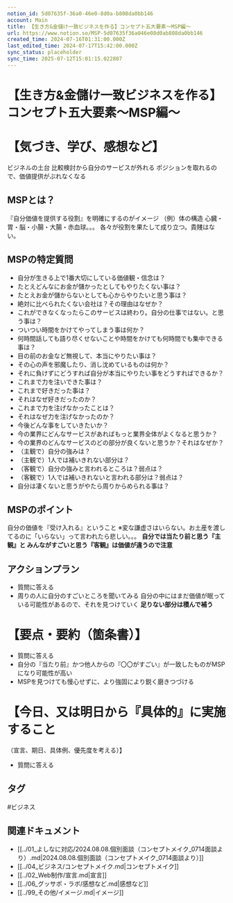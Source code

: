 ```yaml
---
notion_id: 5d07635f-36a0-46e0-8d0a-b808da0bb146
account: Main
title: 【生き方&金儲け一致ビジネスを作る】コンセプト五大要素〜MSP編〜
url: https://www.notion.so/MSP-5d07635f36a046e08d0ab808da0bb146
created_time: 2024-07-16T01:31:00.000Z
last_edited_time: 2024-07-17T15:42:00.000Z
sync_status: placeholder
sync_time: 2025-07-12T15:01:15.022807
---
```

# 【生き方&金儲け一致ビジネスを作る】コンセプト五大要素〜MSP編〜

# 【気づき、学び、感想など】
ビジネルの土台
比較検討から自分のサービスが外れる
ポジションを取れるので、価値提供がぶれなくなる
## MSPとは？
『自分価値を提供する役割』を明確にするのがイメージ
（例）体の構造
心臓・胃・脳・小腸・大腸・赤血球。。。
各々が役割を果たして成り立つ。貴賤はない。
## MSPの特定質問
- 自分が生きる上で1番大切にしている価値観・信念は？
- たとえどんなにお金が儲かったとしてもやりたくない事は？
- たとえお金が儲からないとしても心からやりたいと思う事は？
- 絶対に比べられたくない会社は？その理由はなぜか？
- これができなくなったらこのサービスは終わり。自分の仕事ではない。と思う事は？
- ついつい時間をかけてやってしまう事は何か？
- 何時間話しても語り尽くせないことや時間をかけても何時間でも集中できる事は？
- 目の前のお金など無視して、本当にやりたい事は？
- その心の声を邪魔したり、消し沈めているものは何か？
- それに負けずにどうすれば自分が本当にやりたい事をどうすればできるか？
- これまで力を注いできた事は？
- これまで好きだった事は？
- それはなぜ好きだったのか？
- これまで力を注げなかったことは？
- それはなぜ力を注げなかったのか？
- 今後どんな事をしていきたいか？
- 今の業界にどんなサービスがあればもっと業界全体がよくなると思うか？
- 今の業界のどんなサービスのどの部分が良くないと思うか？それはなぜか？
- （主観で）自分の強みは？
- （主観で）1人では補いきれない部分は？
- （客観で）自分の強みと言われるところは？弱点は？
- （客観で）1人では補いきれないと言われる部分は？弱点は？
- 自分は凄くないと思うがやたら周りからめられる事は？
## MSPのポイント
自分の価値を『受け入れる』ということ
※変な謙虚さはいらない。お土産を渡してるのに「いらない」って言われたら悲しい。。。
**自分では当たり前と思う『主観』と
みんながすごいと思う『客観』は価値が違うので注意**
## アクションプラン
- 質問に答える
- 周りの人に自分のすごいところを聞いてみる
自分の中にはまだ価値が眠っている可能性があるので、それを見つけていく
**足りない部分は積んで補う**
# 【要点・要約（箇条書）】
- 質問に答える
- 自分の『当たり前』かつ他人からの『〇〇がすごい』が一致したものがMSPになり可能性が高い
- MSPを見つけても慢心せずに、より強固により鋭く磨きつづける
# 【今日、又は明日から『具体的』に実施すること
（宣言、期日、具体例、優先度を考える）】
- 質問に答える

## タグ

#ビジネス 

## 関連ドキュメント

- [[../01_よしなに対応/2024.08.08.個別面談（コンセプトメイク_0714面談より）.md|2024.08.08.個別面談（コンセプトメイク_0714面談より）]]
- [[../04_ビジネス/コンセプトメイク.md|コンセプトメイク]]
- [[../02_Web制作/宣言.md|宣言]]
- [[../06_グッサポ・ラボ/感想など.md|感想など]]
- [[../99_その他/イメージ.md|イメージ]]
